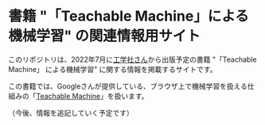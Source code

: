 # 書籍 "「Teachable Machine」による機械学習" の関連情報用サイト
このリポジトリは、2022年7月に[工学社さん](https://www.kohgakusha.co.jp/)から出版予定の書籍 "「Teachable Machine」 による機械学習" に関する情報を掲載するサイトです。

この書籍では、Googleさんが提供している、ブラウザ上で機械学習を扱える仕組みの「[Teachable Machine](https://teachablemachine.withgoogle.com/)」を扱います。

（今後、情報を追記していく予定です）
